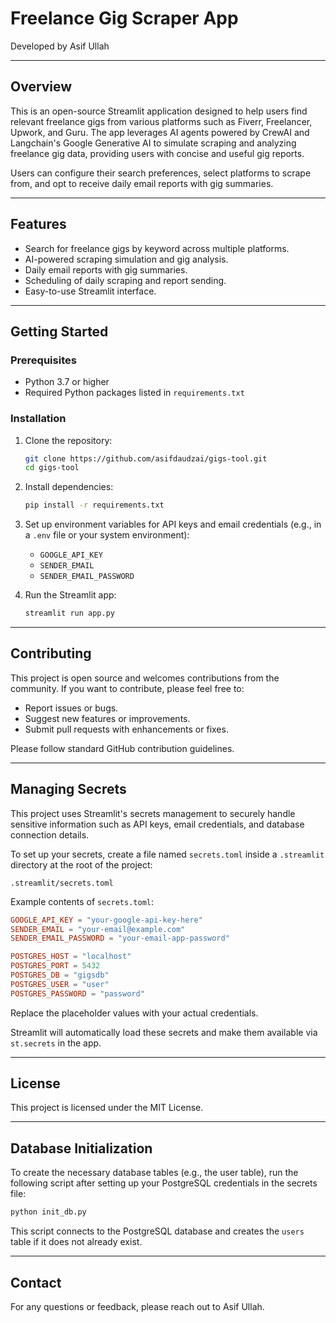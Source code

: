 # Freelance Gig Scraper App

Developed by Asif Ullah

---

## Overview

This is an open-source Streamlit application designed to help users find relevant freelance gigs from various platforms such as Fiverr, Freelancer, Upwork, and Guru. The app leverages AI agents powered by CrewAI and Langchain's Google Generative AI to simulate scraping and analyzing freelance gig data, providing users with concise and useful gig reports.

Users can configure their search preferences, select platforms to scrape from, and opt to receive daily email reports with gig summaries.

---

## Features

- Search for freelance gigs by keyword across multiple platforms.
- AI-powered scraping simulation and gig analysis.
- Daily email reports with gig summaries.
- Scheduling of daily scraping and report sending.
- Easy-to-use Streamlit interface.

---

## Getting Started

### Prerequisites

- Python 3.7 or higher
- Required Python packages listed in `requirements.txt`

### Installation

1. Clone the repository:
   ```bash
   git clone https://github.com/asifdaudzai/gigs-tool.git
   cd gigs-tool
   ```

2. Install dependencies:
   ```bash
   pip install -r requirements.txt
   ```

3. Set up environment variables for API keys and email credentials (e.g., in a `.env` file or your system environment):
   - `GOOGLE_API_KEY`
   - `SENDER_EMAIL`
   - `SENDER_EMAIL_PASSWORD`

4. Run the Streamlit app:
   ```bash
   streamlit run app.py
   ```

---

## Contributing

This project is open source and welcomes contributions from the community. If you want to contribute, please feel free to:

- Report issues or bugs.
- Suggest new features or improvements.
- Submit pull requests with enhancements or fixes.

Please follow standard GitHub contribution guidelines.

---

## Managing Secrets

This project uses Streamlit's secrets management to securely handle sensitive information such as API keys, email credentials, and database connection details.

To set up your secrets, create a file named `secrets.toml` inside a `.streamlit` directory at the root of the project:

```
.streamlit/secrets.toml
```

Example contents of `secrets.toml`:

```toml
GOOGLE_API_KEY = "your-google-api-key-here"
SENDER_EMAIL = "your-email@example.com"
SENDER_EMAIL_PASSWORD = "your-email-app-password"

POSTGRES_HOST = "localhost"
POSTGRES_PORT = 5432
POSTGRES_DB = "gigsdb"
POSTGRES_USER = "user"
POSTGRES_PASSWORD = "password"
```

Replace the placeholder values with your actual credentials.

Streamlit will automatically load these secrets and make them available via `st.secrets` in the app.

---

## License

This project is licensed under the MIT License.

---

## Database Initialization

To create the necessary database tables (e.g., the user table), run the following script after setting up your PostgreSQL credentials in the secrets file:

```bash
python init_db.py
```

This script connects to the PostgreSQL database and creates the `users` table if it does not already exist.

---

## Contact

For any questions or feedback, please reach out to Asif Ullah.


